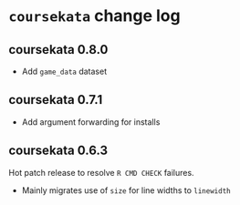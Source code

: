 # `coursekata` change log

## coursekata 0.8.0

- Add `game_data` dataset

## coursekata 0.7.1

- Add argument forwarding for installs

## coursekata 0.6.3

Hot patch release to resolve `R CMD CHECK` failures.

- Mainly migrates use of `size` for line widths to `linewidth`
